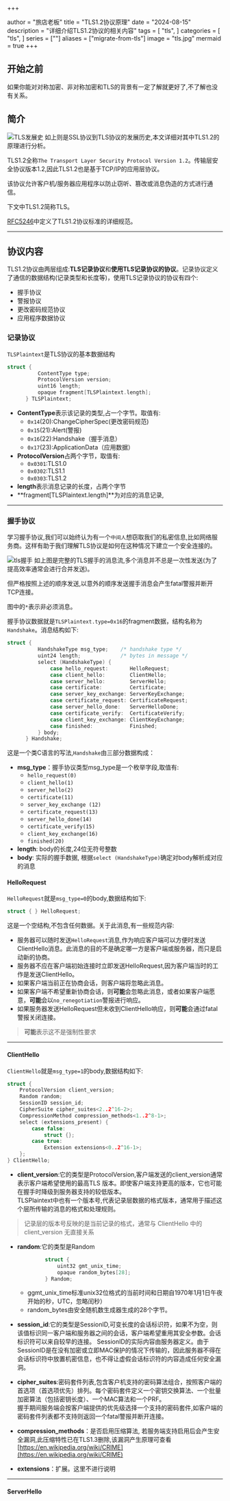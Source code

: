 +++

author = "旅店老板"
title = "TLS1.2协议原理"
date = "2024-08-15"
description = "详细介绍TLS1.2协议的相关内容"
tags = [
	"tls",
]
categories = [
    "tls",
]
series = [""]
aliases = ["migrate-from-tls"]
image = "tls.jpg"
mermaid = true
+++
## 开始之前
如果你能对对称加密、非对称加密和TLS的背景有一定了解就更好了,不了解也没有关系。

## 简介
![TLS发展史](TLS.png "TLS发展史")
如上则是SSL协议到TLS协议的发展历史,本文详细对其中TLS1.2的原理进行分析。  

TLS1.2全称`The Transport Layer Security Protocol Version 1.2`。传输层安全协议版本1.2,因此TLS1.2也是基于TCP/IP的应用层协议。

该协议允许客户机/服务器应用程序以防止窃听、篡改或消息伪造的方式进行通信。  

下文中TLS1.2简称TLS。

[RFC5246](https://datatracker.ietf.org/doc/html/rfc5246)中定义了TLS1.2协议标准的详细规范。
***
## 协议内容
TLS1.2协议由两层组成:**TLS记录协议**和**使用TLS记录协议的协议**。记录协议定义了通信的数据结构(记录类型和长度等)，使用TLS记录协议的协议有四个:
* 握手协议
* 警报协议
* 更改密码规范协议
* 应用程序数据协议
### 记录协议
`TLSPlaintext`是TLS协议的基本数据结构
```c
struct {
          ContentType type;
          ProtocolVersion version;
          uint16 length;
          opaque fragment[TLSPlaintext.length];
      } TLSPlaintext;
```
* **ContentType**表示该记录的类型,占一个字节。取值有:
    * `0x14`(20):ChangeCipherSpec(更改密码规范)
    * `0x15`(21):Alert(警报)
    * `0x16`(22):Handshake（握手消息）
    * `0x17`(23):ApplicationData（应用数据）
* **ProtocolVersion**占两个字节，取值有:
    * `0x0301`:TLS1.0
    * `0x0302`:TLS1.1
    * `0x0303`:TLS1.2
* **length**表示消息记录的长度，占两个字节
* **fragment[TLSPlaintext.length]**为对应的消息记录,
***
### 握手协议
学习握手协议,我们可以始终认为有一个`中间人`想窃取我们的私密信息,比如网络服务商。这样有助于我们理解TLS协议是如何在这种情况下建立一个安全连接的。  

![tls握手](tls握手.png "tls握手")
如上图是完整的TLS握手的消息流,多个消息并不总是一次性发送(为了提高效率通常会进行合并发送)。  

但严格按照上述的顺序发送,以意外的顺序发送握手消息会产生fatal警报并断开TCP连接。  

图中的`*`表示非必须消息。

握手协议数据就是`TLSPlaintext.type=0x16`的fragment数据，结构名称为`Handshake`。消息结构如下:
```c
struct {
          HandshakeType msg_type;    /* handshake type */
          uint24 length;             /* bytes in message */
          select (HandshakeType) {
              case hello_request:       HelloRequest;
              case client_hello:        ClientHello;
              case server_hello:        ServerHello;
              case certificate:         Certificate;
              case server_key_exchange: ServerKeyExchange;
              case certificate_request: CertificateRequest;
              case server_hello_done:   ServerHelloDone;
              case certificate_verify:  CertificateVerify;
              case client_key_exchange: ClientKeyExchange;
              case finished:            Finished;
          } body;
      } Handshake;
```
这是一个类C语言的写法,`Handshake`由三部分数据构成：
* **msg_type**：握手协议类型msg_type是一个枚举字段,取值有:
  * `hello_request(0)`
  * `client_hello(1)`
  * `server_hello(2)`
  * `certificate(11)`
  * `server_key_exchange (12)`
  * `certificate_request(13)`
  * `server_hello_done(14)`
  * `certificate_verify(15)`
  * `client_key_exchange(16)`
  * `finished(20)`
* **length**: body的长度,24位无符号整数
* **body**: 实际的握手数据, 根据`select (HandshakeType)`确定对body解析成对应的消息

#### HelloRequest
`HelloRequest`就是`msg_type=0`的body,数据结构如下:
```c
struct { } HelloRequest;
```
这是一个空结构,不包含任何数据。关于此消息,有一些规范内容:  

* 服务器可以随时发送`HelloRequest`消息,作为响应客户端可以方便时发送ClientHello消息。此消息的目的不是确定哪一方是客户端或服务器，而只是启动新的协商。
* 服务器不应在客户端初始连接时立即发送HelloRequest,因为客户端当时的工作是发送ClientHello。
* 如果客户端当前正在协商会话，则客户端将忽略此消息。
* 如果客户端不希望重新协商会话，则**可能**会忽略此消息，或者如果客户端愿意，**可能**会以`no_renegotiation`警报进行响应。
* 如果服务器发送HelloRequest但未收到ClientHello响应，则**可能**会通过fatal警报关闭连接。
> **可能**表示这不是强制性要求
***

#### ClientHello
`ClientHello`就是`msg_type=1`的body,数据结构如下:
```c
struct {
    ProtocolVersion client_version;
    Random random;
    SessionID session_id;
    CipherSuite cipher_suites<2..2^16-2>;
    CompressionMethod compression_methods<1..2^8-1>;
    select (extensions_present) {
        case false:
            struct {};
        case true:
            Extension extensions<0..2^16-1>;
    };
} ClientHello;
```
* **client_version**:它的类型是ProtocolVersion,客户端发送的client_version通常表示客户端希望使用的最高TLS 版本。即使客户端支持更高的版本，它也可能在握手时降级到服务器支持的较低版本。  
  TLSPlaintext中也有一个版本号,代表记录层数据的格式版本，通常用于描述这个层所传输的消息的格式和处理规则。
>记录层的版本号反映的是当前记录的格式，通常与 ClientHello 中的 client_version 无直接关系


* **random**:它的类型是Random
     ```c
              struct {
                  uint32 gmt_unix_time;
                  opaque random_bytes[28];
              } Random;
     ```
  * ggmt_unix_time标准unix32位格式的当前时间和日期自1970年1月1日午夜开始的秒，UTC，忽略闰秒）
  * random_bytes由安全随机数生成器生成的28个字节。  


* **session_id**:它的类型是SessionID,可变长度的会话标识符，如果不为空，则该值标识同一客户端和服务器之间的会话，客户端希望重用其安全参数。会话标识符可以来自较早的连接。
SessionID的实际内容由服务器定义。由于SessionID是在没有加密或立即MAC保护的情况下传输的，因此服务器不得在会话标识符中放置机密信息，也不得让虚假会话标识符的内容造成任何安全漏洞。


* **cipher_suites**:密码套件列表,包含客户机支持的密码算法组合，按照客户端的首选项（首选项优先）排列。每个密码套件定义一个密钥交换算法、一个批量加密算法（包括密钥长度）、一个MAC算法和一个PRF。  
握手期间服务端会按客户端提供的优先级选择一个支持的密码套件,如客户端的密码套件列表都不支持则返回一个fatal警报并断开连接。  

* **compression_methods**：是否启用压缩算法, 若服务端支持启用后会产生安全漏洞,此压缩特性已在TLS1.3删除,该漏洞产生原理可查看[https://en.wikipedia.org/wiki/CRIME](https://en.wikipedia.org/wiki/CRIME)


* **extensions**：扩展。这里不进行说明
***
#### ServerHello






